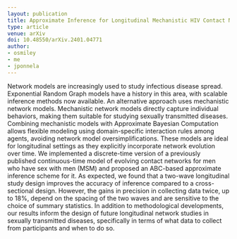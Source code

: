 ```yaml
---
layout: publication
title: Approximate Inference for Longitudinal Mechanistic HIV Contact Networks
type: article
venue: arXiv
doi: 10.48550/arXiv.2401.04771
author:
- osmiley
- me
- jponnela
---
```


Network models are increasingly used to study infectious disease spread. Exponential Random Graph models have a history in this area, with scalable inference methods now available. An alternative approach uses mechanistic network models. Mechanistic network models directly capture individual behaviors, making them suitable for studying sexually transmitted diseases. Combining mechanistic models with Approximate Bayesian Computation allows flexible modeling using domain-specific interaction rules among agents, avoiding network model oversimplifications. These models are ideal for longitudinal settings as they explicitly incorporate network evolution over time. We implemented a discrete-time version of a previously published continuous-time model of evolving contact networks for men who have sex with men (MSM) and proposed an ABC-based approximate inference scheme for it. As expected, we found that a two-wave longitudinal study design improves the accuracy of inference compared to a cross-sectional design. However, the gains in precision in collecting data twice, up to 18%, depend on the spacing of the two waves and are sensitive to the choice of summary statistics. In addition to methodological developments, our results inform the design of future longitudinal network studies in sexually transmitted diseases, specifically in terms of what data to collect from participants and when to do so.
